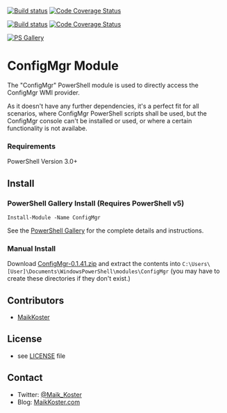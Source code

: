 ﻿[![Build status](https://ci.appveyor.com/api/projects/status/sn9cxw8h026yfpb4/branch/master?svg=true)](https://ci.appveyor.com/project/MKoster/testci/branch/master)
[![Code Coverage Status](https://coveralls.io/repos/github/MaikKoster/TestCI/badge.svg?branch=Master)](https://coveralls.io/github/MaikKoster/TestCI?branch=Master)

[![Build status](https://ci.appveyor.com/api/projects/status/sn9cxw8h026yfpb4/branch/master?svg=true)](https://ci.appveyor.com/project/MKoster/testci/branch/develop)
[![Code Coverage Status](https://coveralls.io/repos/github/MaikKoster/TestCI/badge.svg?branch=Master)](https://coveralls.io/github/MaikKoster/TestCI?branch=develop)

[![PS Gallery](https://img.shields.io/badge/install-PS%20Gallery-blue.svg)](https://www.powershellgallery.com/packages/ConfigMgr)


ConfigMgr Module
================

The "ConfigMgr" PowerShell module is used to directly access the ConfigMgr WMI provider.

As it doesn't have any further dependencies, it's a perfect fit for all scenarios, where ConfigMgr PowerShell scripts shall be used, but the ConfigMgr console can't be installed or used, or where a certain functionality is not availabe.

### Requirements

PowerShell Version 3.0+

## Install

### PowerShell Gallery Install (Requires PowerShell v5)

    Install-Module -Name ConfigMgr

See the [PowerShell Gallery](http://www.powershellgallery.com/packages/ConfigMgr/) for the complete details and instructions.

### Manual Install

Download [ConfigMgr-0.1.41.zip](https://github.com/MaikKoster/TestCI/releases/download/v0.1.41/ConfigMgr-0.1.41.zip) and extract the contents into `C:\Users\[User]\Documents\WindowsPowerShell\modules\ConfigMgr` (you may have to create these directories if they don't exist.)

## Contributors
* [MaikKoster](https://github.com/MaikKoster)

## License
* see [LICENSE](LICENSE.md) file

## Contact

* Twitter: [@Maik_Koster](https://twitter.com/Maik_Koster)
* Blog: [MaikKoster.com](http://MaikKoster.com/)

























